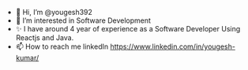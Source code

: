 - 👋 Hi, I’m @yougesh392
- 👀 I’m interested in Software Development  
- ✨ I have around 4 year of experience as a Software Developer Using Reactjs and Java.
- 📫 How to reach me linkedIn https://www.linkedin.com/in/yougesh-kumar/

<!---
yougesh392/yougesh392 is a ✨ special ✨ repository because its `README.md` (this file) appears on your GitHub profile.
You can click the Preview link to take a look at your changes.
--->
